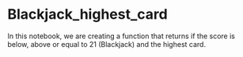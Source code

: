 # Blackjack_highest_card
In this notebook, we are creating a function that returns if the score is below, above or equal to 21 (Blackjack) and the highest card.
